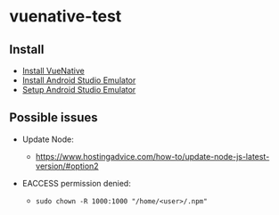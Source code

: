 # vuenative-test

## Install
- [Install VueNative](https://vue-native.io/docs/installation.html#Setup-with-Vue-Native-CLI)
- [Install Android Studio Emulator](https://developer.android.com/studio)
- [Setup Android Studio Emulator](https://docs.expo.io/versions/v33.0.0/workflow/android-studio-emulator/)


## Possible issues

- Update Node:
  - https://www.hostingadvice.com/how-to/update-node-js-latest-version/#option2

- EACCESS permission denied:
  - `sudo chown -R 1000:1000 "/home/<user>/.npm"`
